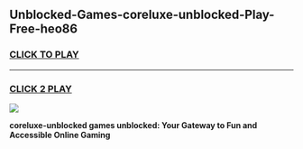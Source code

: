 
## Unblocked-Games-coreluxe-unblocked-Play-Free-heo86
<h3>
<a href="https://premium76.site?title=coreluxe-unblocked&ref=19M">CLICK TO PLAY</a></h3>
<hr>

<h3>
<a href="https://premium76.site?title=coreluxe-unblocked&ref=19M">CLICK 2 PLAY</a>
  
</h3>

<a href="https://premium76.site?title=coreluxe-unblocked&ref=19M"><img src="https://clearcache.store/games.png"></a>


**coreluxe-unblocked games unblocked: Your Gateway to Fun and Accessible Online Gaming**
